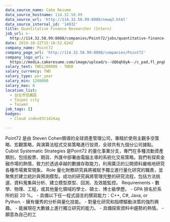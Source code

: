 ```yaml
---
data_source_name: Cake Resume
data_source_hostname: 114.32.58.99
data_source_url: 'http://114.32.58.99:8088/newq3.html'
data_source_internal_id: '14932'
title: Quantitative Finance Researcher (Intern)
job_url: >-
  http://114.32.58.99:8088/companies/Point72/jobs/quantitative-finance-researcher-intern
date: 2019-10-22T15:18:52.624Z
company_name: Point72
company_page_url: 'http://114.32.58.99:8088/companies/Point72'
company_logo_url: >-
  https://media.cakeresume.com/image/upload/s--UQ6qhOyA--/c_pad,fl_png8,h_200,w_200/v1571756912/qk2tjhnoebogeu5b1py4.png
salary_text: TWD1200000 - TWD0
salary_currency: TWD
salary_type: per_year
salary_min: 1200000
salary_max: 0
location_list:
  - 台北市信義區
  - Taipei city
  - Taiwan
job_tags: []
badges:
  - Cloud index03t1424aq

---
```


Point72 是由 Steven Cohen領導的全球資產管理公司，專精於使用主觀多空策略、宏觀策略，與演算法程式交易策略進行投資，全球共有九個分公司據點。 Cubist Systematic Strategies 是Point72 的量化事業分支，專門在多種流動資產類別，包括股票、期貨、外匯中部署由電腦主導的系統化交易策略。我們有探索金融市場的熱情，致力於透過卓越的數據存取能力，利用廣泛的公開資料嚴格地研究各種市場異常現象。 Role 量化財務研究員將被賦予獨立進行量化研究的職責，並聚焦於建立統計與預測模型。成功的研究員將管理完整的研究流程，包括方法挑選、資料蒐集與分析、建立模型原型、回測、及效能監控。 Requirements - 數學、物理、工程，或其他量化領域的學士、碩士、博士級學歷。 - GPA 排名於系所的前 20 %。 - 具備以下任一程式語言的撰寫能力：C++, C#, Java, or Python. - 擁有優秀的分析與量化技能。 - 對量化研究和指標驅動決策的強烈興趣。 - 能展現在大數據上進行獨立研究的能力。 - 具備探索資料中趨勢的熱情。 - 願意為自己的工